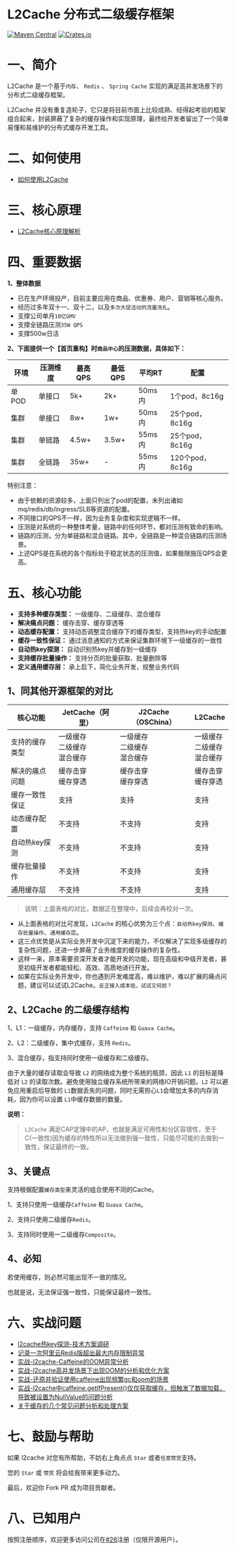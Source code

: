 # L2Cache 分布式二级缓存框架

[![Maven Central](https://img.shields.io/maven-central/v/io.github.ck-jesse/l2cache-core?color=green)](https://search.maven.org/search?q=g:io.github.ck-jesse%20AND%20a:l2cache-core)
[![Crates.io](https://img.shields.io/crates/l/ap)](https://www.apache.org/licenses/LICENSE-2.0.html)

# 一、简介

L2Cache 是一个基于`内存`、 `Redis` 、 `Spring Cache` 实现的满足高并发场景下的分布式二级缓存框架。

L2Cache 并没有重复造轮子，它只是将目前市面上比较成熟、经得起考验的框架组合起来，封装屏蔽了复杂的缓存操作和实现原理，最终给开发者留出了一个简单易懂和易维护的分布式缓存开发工具。

# 二、如何使用
- [如何使用L2Cache](https://blog.csdn.net/icansoicrazy/article/details/125097730)

# 三、核心原理
- [L2Cache核心原理解析](https://blog.csdn.net/icansoicrazy/article/details/131959016)

# 四、重要数据
**1、整体数据**
- 已在生产环境投产，目前主要应用在商品、优惠券、用户、营销等核心服务。
- 经历过多年双十一、双十二，以及`多次大促活动的流量洗礼`。
- 支撑公司单月`10亿GMV`
- 支撑全链路压测`35W QPS`
- 支撑500w日活


**2、下面提供一个【首页重构】时`商品中心`的压测数据，具体如下：**

| 环境 | 压测维度 | 最高QPS | 最低QPS | 平均RT  | 配置            |
|-----|------|-------|-------|---------|---------------|
| 单POD | 单接口  | 5k+   | 2k+   | 50ms内   | 1个pod，8c16g   |
| 集群  | 单接口  | 8w+   | 1w+   | 50ms内   | 25个pod，8c16g  |
| 集群  | 单链路  | 4.5w+ | 3.5w+ | 55ms内   | 25个pod，8c16g  |
| 集群  | 全链路  | 35w+  | -     | 55ms内   | 120个pod，8c16g |

特别注意：
- 由于依赖的资源较多，上面只列出了pod的配置，未列出诸如mq/redis/db/ingress/SLB等资源的配置。
- 不同接口的QPS不一样，因为业务复杂度和实现逻辑不一样。
- 压测是对系统的一种整体考量，链路中的任何环节，都对压测有致命的影响。
- 链路的压测，分为单链路和混合链路。其中，全链路是一种混合链路的压测场景。
- 上述QPS是在系统的各个指标处于稳定状态的压测值，如果极限施压QPS会更高。


# 五、核心功能
- **支持多种缓存类型：** 一级缓存、二级缓存、混合缓存
- **解决痛点问题：** 缓存击穿、缓存穿透等
- **动态缓存配置：** 支持动态调整混合缓存下的缓存类型，支持热key的手动配置
- **缓存一致性保证：** 通过消息通知的方式来保证集群环境下一级缓存的一致性
- **自动热key探测：** 自动识别热key并缓存到一级缓存
- **支持缓存批量操作：** 支持分页的批量获取、批量删除等
- **定义通用缓存层：** 承上启下，简化业务开发，规整业务代码

## **1、同其他开源框架的对比**

| 核心功能       | JetCache（阿里）                        | J2Cache（OSChina）                    | L2Cache                              |
| -------------- | ------------------------------------ | ------------------------------------ | ------------------------------------ |
| 支持的缓存类型 | 一级缓存<br />二级缓存<br />混合缓存 | 一级缓存<br />二级缓存<br />混合缓存 | 一级缓存<br />二级缓存<br />混合缓存 |
| 解决的痛点问题 | 缓存击穿<br />缓存穿透               | 缓存击穿<br />缓存穿透               | 缓存击穿<br />缓存穿透               |
| 缓存一致性保证 | 支持                                 | 支持                                 | 支持                                 |
| 动态缓存配置   | 不支持                               | 不支持                               | 支持                                 |
| 自动热key探测  | 不支持                               | 不支持                               | 支持                                 |
| 缓存批量操作   | 不支持                               | 不支持                               | 支持                                 |
| 通用缓存层     | 不支持                               | 不支持                               | 支持                                 |
> 说明：上面表格的对比，数据正在整理中，后续会再校对一次。

- 从上面表格的对比可发现，`L2Cache` 的核心优势为三个点：`自动热key探测`、`缓存批量操作`、`通用缓存层`。
- 这三点优势是从实际业务开发中沉淀下来的能力，不仅解决了实现多级缓存的复杂性问题，还进一步屏蔽了业务维度的缓存操作的复杂性。
- 这样一来，原本需要资深开发者才能开发的功能，现在高级和中级开发者，甚至初级开发者都能轻松、高效、高质地进行开发。
- 如果在实际业务开发中，你也遇到开发难度高，难以维护，难以扩展的痛点问题，建议可以试试L2Cache。`反正接入成本低，试试又何妨？`



## **2、L2Cache 的二级缓存结构**

1、L1：一级缓存，内存缓存，支持 `Caffeine` 和 `Guava Cache`。

2、L2：二级缓存，集中式缓存，支持 `Redis`。

3、混合缓存，指支持同时使用一级缓存和二级缓存。

由于大量的缓存读取会导致 `L2` 的网络成为整个系统的瓶颈，因此 `L1` 的目标是降低对 `L2` 的读取次数。避免使用独立缓存系统所带来的网络IO开销问题。`L2` 可以避免应用重启后导致的 `L1`数据丢失的问题，同时无需担心`L1`会增加太多的内存消耗，因为你可以设置 `L1`中缓存数据的数量。

 **说明：**


> `L2Cache` 满足CAP定理中的AP，也就是满足可用性和分区容错性，至于C(一致性)因为缓存的特性所以无法做到强一致性，只能尽可能的去做到一致性，保证最终的一致。


## **3、关键点**

支持根据配置`缓存类型`来灵活的组合使用不同的Cache。

1、支持只使用一级缓存`Caffeine` 和 `Guava Cache`。

2、支持只使用二级缓存`Redis`。

3、支持同时使用一二级缓存`Composite`。

## **4、必知**

若使用缓存，则必然可能出现不一致的情况。

也就是说，无法保证强一致性，只能保证最终一致性。

# 六、实战问题
- [l2cache热key探测-技术方案调研](https://blog.csdn.net/icansoicrazy/article/details/130885982)
- [记录一次阿里云Redis版超出最大内存限制异常](https://blog.csdn.net/icansoicrazy/article/details/108810679)
- [实战-l2cache-Caffeine的OOM异常分析](https://blog.csdn.net/icansoicrazy/article/details/108923992)
- [实战-l2cache高并发场景下出现OOM的分析和优化方案](https://blog.csdn.net/icansoicrazy/article/details/112274052)
- [实战-还原并验证使用caffeine出现频繁gc和oom的场景](https://blog.csdn.net/icansoicrazy/article/details/108934105)
- [实战-l2cache中caffeine.getIfPresent()仅仅获取缓存，但触发了数据加载，导致被设置为NullValue的问题分析
  ](https://blog.csdn.net/icansoicrazy/article/details/125096876)
- [关于缓存的几个常见问题分析和处理方案](https://blog.csdn.net/icansoicrazy/article/details/106635446)


# 七、鼓励与帮助
如果 l2cache 对您有所帮助，不妨右上角点点 `Star` 或者`任意赞赏`支持。

您的 `Star` 或 `赞赏` 将会给我带来更多动力。

最后，欢迎你 Fork PR 成为项目贡献者。

# 八、已知用户
按照注册顺序，欢迎更多访问公司在[#26](https://github.com/ck-jesse/l2cache/issues/26)注册（仅限开源用户）。
